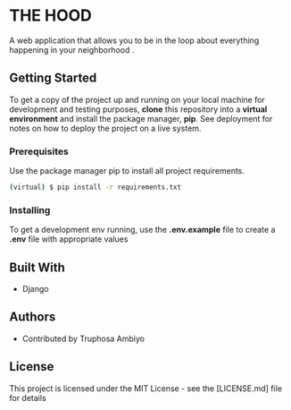 #  THE HOOD

A web application that allows you to be in the loop about everything happening in your neighborhood .

## Getting Started

To get a copy of the project up and running on your local machine for development and testing purposes, **clone** this repository into a **virtual environment** and install the package manager, **pip**.
See deployment for notes on how to deploy the project on a live system.

### Prerequisites

Use the package manager pip to install all project requirements. 
```sh
(virtual) $ pip install -r requirements.txt
```

### Installing

To get a development env running, use the **.env.example** file to create a **.env** file with appropriate values




## Built With

* Django 

## Authors

* Contributed by Truphosa Ambiyo


## License

This project is licensed under the MIT License - see the [LICENSE.md] file for details
